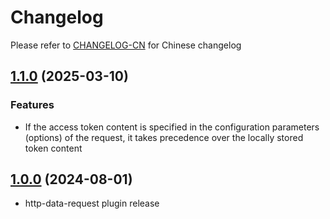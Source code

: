 # Changelog

Please refer to [CHANGELOG-CN](CHANGELOG-CN.md) for Chinese changelog

## [1.1.0](https://github.com/TerryZ/http-data-request/compare/v1.0.0...v1.1.0) (2025-03-10)

### Features

- If the access token content is specified in the configuration parameters (options) of the request, it takes precedence over the locally stored token content

## [1.0.0](https://github.com/TerryZ/http-data-request) (2024-08-01)

- http-data-request plugin release
